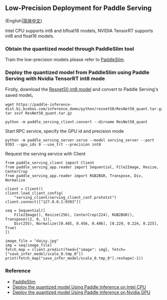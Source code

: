 ## Low-Precision Deployment for Paddle Serving

(English|[简体中文](./Low_Precision_CN.md))

Intel CPU supports int8 and bfloat16 models, NVIDIA TensorRT supports int8 and float16 models.

### Obtain the quantized model through PaddleSlim tool
Train the low-precision models please refer to [PaddleSlim](https://paddleslim.readthedocs.io/zh_CN/latest/tutorials/quant/overview.html).

### Deploy the quantized model from PaddleSlim using Paddle Serving with Nvidia TensorRT int8 mode

Firstly, download the [Resnet50 int8 model](https://paddle-inference-dist.bj.bcebos.com/inference_demo/python/resnet50/ResNet50_quant.tar.gz) and convert to Paddle Serving's saved model。
```
wget https://paddle-inference-dist.bj.bcebos.com/inference_demo/python/resnet50/ResNet50_quant.tar.gz
tar zxvf ResNet50_quant.tar.gz

python -m paddle_serving_client.convert --dirname ResNet50_quant
```
Start RPC service, specify the GPU id and precision mode
```
python -m paddle_serving_server.serve --model serving_server --port 9393 --gpu_ids 0 --use_trt --precision int8 
```
Request the serving service with Client
```
from paddle_serving_client import Client
from paddle_serving_app.reader import Sequential, File2Image, Resize, CenterCrop
from paddle_serving_app.reader import RGB2BGR, Transpose, Div, Normalize

client = Client()
client.load_client_config(
    "serving_client/serving_client_conf.prototxt")
client.connect(["127.0.0.1:9393"])

seq = Sequential([
    File2Image(), Resize(256), CenterCrop(224), RGB2BGR(), Transpose((2, 0, 1)),
    Div(255), Normalize([0.485, 0.456, 0.406], [0.229, 0.224, 0.225], True)
])

image_file = "daisy.jpg"
img = seq(image_file)
fetch_map = client.predict(feed={"image": img}, fetch=["save_infer_model/scale_0.tmp_0"])
print(fetch_map["save_infer_model/scale_0.tmp_0"].reshape(-1))
```

### Reference
* [PaddleSlim](https://github.com/PaddlePaddle/PaddleSlim)
* [Deploy the quantized model Using Paddle Inference on Intel CPU](https://paddle-inference.readthedocs.io/en/latest/optimize/paddle_x86_cpu_int8.html)
* [Deploy the quantized model Using Paddle Inference on Nvidia GPU](https://paddle-inference.readthedocs.io/en/latest/optimize/paddle_trt.html)
